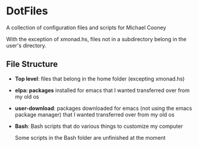 # DotFiles

A collection of configuration files and scripts for Michael Cooney

With the exception of xmonad.hs, files not in a subdirectory belong in the user's directory.

## File Structure
* **Top level**: files that belong in the home folder (excepting xmonad.hs)
* **elpa: packages** installed for emacs that I wanted transferred over from my old os
* **user-download**: packages downloaded for emacs (not using the emacs package manager) that I wanted transferred over from my old os
* **Bash**: Bash scripts that do various things to customize my computer

   Some scripts in the Bash folder are unfinished at the moment
